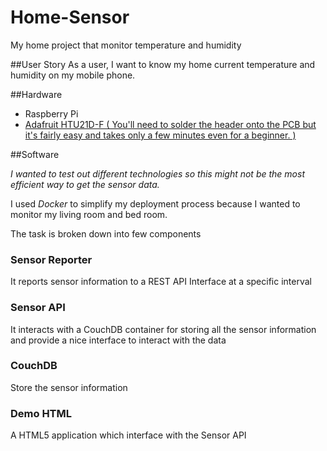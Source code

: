 # Home-Sensor
My home project that monitor temperature and humidity 

##User Story
As a user, I want to know my home current temperature and humidity on my mobile phone.

##Hardware

- Raspberry Pi
- [Adafruit HTU21D-F ( You'll need to solder the header onto the PCB but it's fairly easy and takes only a few minutes even for a beginner. )](https://www.adafruit.com/products/1899)

##Software

*I wanted to test out different technologies so this might not be the most efficient way to get the sensor data.*

I used *Docker* to simplify my deployment process because I wanted to monitor my living room and bed room.

The task is broken down into few components 

### Sensor Reporter 
It reports sensor information to a REST API Interface at a specific interval

### Sensor API
It interacts with a CouchDB container for storing all the sensor information and provide a nice interface to interact with the data

### CouchDB
Store the sensor information 
 
### Demo HTML
A HTML5 application which interface with the Sensor API
